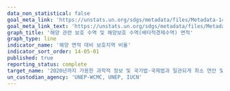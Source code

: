 ```yaml
---
data_non_statistical: false
goal_meta_link: 'https://unstats.un.org/sdgs/metadata/files/Metadata-14-05-01.pdf'
goal_meta_link_text: 'https://unstats.un.org/sdgs/metadata/files/Metadata-14-05-01.pdf'
graph_title: '해양 관련 보호 수역 및 해양보호 수역(배타적경제수역) 면적'
graph_type: line
indicator_name: '해양 면적 대비 보호지역 비율'
indicator_sort_order: 14-05-01
published: true
reporting_status: complete
target_name: '2020년까지 가용한 과학적 정보 및 국가법·국제법과 일관되게 최소 연안 및 해양 지역의 10% 보호'
un_custodian_agency: 'UNEP-WCMC, UNEP, IUCN'
---
```


